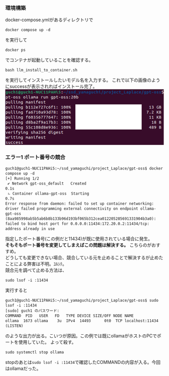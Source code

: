 ### 環境構築
docker-compose.ymlがあるディレクトリで
```
docker compose up -d
```
を実行して
```
docker ps
```
でコンテナが起動していることを確認する。
```
bash llm_install_to_container.sh
```
を実行してインストールしたいモデル名を入力する。
これで以下の画像のようにsuccessが表示されればインストール完了。 \
![モデルインストール完了画面](image/model_install_complete.png)

### エラー1 ポート番号の競合
```
guch1@guch1-NUC11PAHi5:~/ssd_yamaguchi/project_Laplace/gpt-oss$ docker compose up -d
[+] Running 1/2
 ✔ Network gpt-oss_default   Created                                               0.1s 
 ⠦ Container ollama-gpt-oss  Starting                                              0.7s 
Error response from daemon: failed to set up container networking: driver failed programming external connectivity on endpoint ollama-gpt-oss (8aa985998ab5b5ab6b8b133b96d193bf065b312cea012205285691331904b3a0): failed to bind host port for 0.0.0.0:11434:172.20.0.2:11434/tcp: address already in use
```
指定したポート番号(この例だと11434)が既に使用されている場合に発生。　\
 **そもそもポート番号を変更してしまえばこの問題は解決する。** こちらのがおすすめ。 \
どうしても変更できない場合、競合している元を止めることで解決するが止めたことによる弊害は不明。ﾕﾙｼﾃ。　\
競合元を調べて止める方法は、
```
sudo lsof -i :11434
```
実行すると
```
guch1@guch1-NUC11PAHi5:~/ssd_yamaguchi/project_Laplace/gpt-oss$ sudo lsof -i :11434
[sudo] guch1 のパスワード: 
COMMAND  PID   USER   FD   TYPE DEVICE SIZE/OFF NODE NAME
ollama  1673 ollama    3u  IPv4  14493      0t0  TCP localhost:11434 (LISTEN)
```
のような出力が出る。こいつが原因。この例では既にollamaがホストのPCでポートを使用していた。
よって殺す。
```
sudo systemctl stop ollama
```
stopのあとは```sudo lsof -i :11434```で確認したCOMMANDの内容が入る。今回はollamaだった。